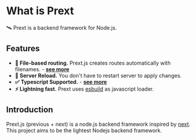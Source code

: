 # What is Prext

🛰️ Prext is a backend framework for Node.js.

## Features

- **🚧 File-based routing.** Prext.js creates routes automatically with filenames. - [**see more**](/guide/routing)
- **🚀 Server Reload.** You don't have to restart server to apply changes.
- **✅ Typescript Supported.** - [**see more**](/guide/typescript)
- **⚡ Lightning fast.** Prext uses [esbuild](https://esbuild.github.io/) as javascript loader.

## Introduction

Prext.js (previous + next) is a node.js backend framework inspired by [next](https://nextjs.org/). This project aims to be the lightest Nodejs backend framework.
